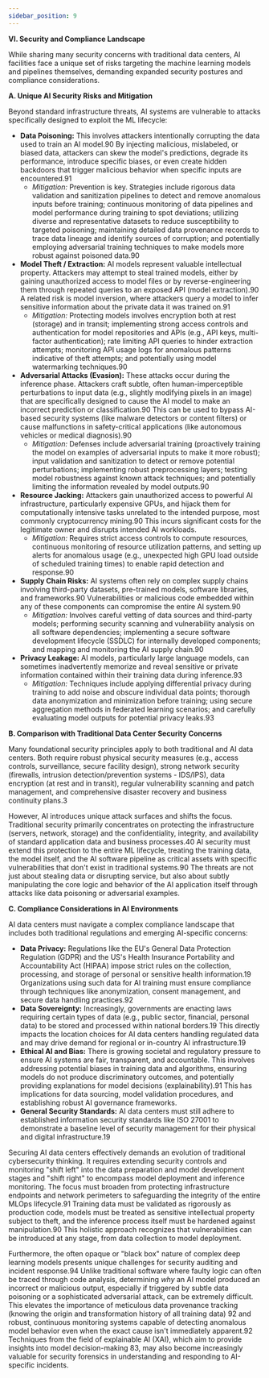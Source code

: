 ```yaml
---
sidebar_position: 9
---
```


**VI. Security and Compliance Landscape**

While sharing many security concerns with traditional data centers, AI facilities face a unique set of risks targeting the machine learning models and pipelines themselves, demanding expanded security postures and compliance considerations.

**A. Unique AI Security Risks and Mitigation**

Beyond standard infrastructure threats, AI systems are vulnerable to attacks specifically designed to exploit the ML lifecycle:

* **Data Poisoning:** This involves attackers intentionally corrupting the data used to train an AI model.90 By injecting malicious, mislabeled, or biased data, attackers can skew the model's predictions, degrade its performance, introduce specific biases, or even create hidden backdoors that trigger malicious behavior when specific inputs are encountered.91
  * *Mitigation:* Prevention is key. Strategies include rigorous data validation and sanitization pipelines to detect and remove anomalous inputs before training; continuous monitoring of data pipelines and model performance during training to spot deviations; utilizing diverse and representative datasets to reduce susceptibility to targeted poisoning; maintaining detailed data provenance records to trace data lineage and identify sources of corruption; and potentially employing adversarial training techniques to make models more robust against poisoned data.90
* **Model Theft / Extraction:** AI models represent valuable intellectual property. Attackers may attempt to steal trained models, either by gaining unauthorized access to model files or by reverse-engineering them through repeated queries to an exposed API (model extraction).90 A related risk is model inversion, where attackers query a model to infer sensitive information about the private data it was trained on.91
  * *Mitigation:* Protecting models involves encryption both at rest (storage) and in transit; implementing strong access controls and authentication for model repositories and APIs (e.g., API keys, multi-factor authentication); rate limiting API queries to hinder extraction attempts; monitoring API usage logs for anomalous patterns indicative of theft attempts; and potentially using model watermarking techniques.90
* **Adversarial Attacks (Evasion):** These attacks occur during the inference phase. Attackers craft subtle, often human-imperceptible perturbations to input data (e.g., slightly modifying pixels in an image) that are specifically designed to cause the AI model to make an incorrect prediction or classification.90 This can be used to bypass AI-based security systems (like malware detectors or content filters) or cause malfunctions in safety-critical applications (like autonomous vehicles or medical diagnosis).90
  * *Mitigation:* Defenses include adversarial training (proactively training the model on examples of adversarial inputs to make it more robust); input validation and sanitization to detect or remove potential perturbations; implementing robust preprocessing layers; testing model robustness against known attack techniques; and potentially limiting the information revealed by model outputs.90
* **Resource Jacking:** Attackers gain unauthorized access to powerful AI infrastructure, particularly expensive GPUs, and hijack them for computationally intensive tasks unrelated to the intended purpose, most commonly cryptocurrency mining.90 This incurs significant costs for the legitimate owner and disrupts intended AI workloads.
  * *Mitigation:* Requires strict access controls to compute resources, continuous monitoring of resource utilization patterns, and setting up alerts for anomalous usage (e.g., unexpected high GPU load outside of scheduled training times) to enable rapid detection and response.90
* **Supply Chain Risks:** AI systems often rely on complex supply chains involving third-party datasets, pre-trained models, software libraries, and frameworks.90 Vulnerabilities or malicious code embedded within any of these components can compromise the entire AI system.90
  * *Mitigation:* Involves careful vetting of data sources and third-party models; performing security scanning and vulnerability analysis on all software dependencies; implementing a secure software development lifecycle (SSDLC) for internally developed components; and mapping and monitoring the AI supply chain.90
* **Privacy Leakage:** AI models, particularly large language models, can sometimes inadvertently memorize and reveal sensitive or private information contained within their training data during inference.93
  * *Mitigation:* Techniques include applying differential privacy during training to add noise and obscure individual data points; thorough data anonymization and minimization before training; using secure aggregation methods in federated learning scenarios; and carefully evaluating model outputs for potential privacy leaks.93

**B. Comparison with Traditional Data Center Security Concerns**

Many foundational security principles apply to both traditional and AI data centers. Both require robust physical security measures (e.g., access controls, surveillance, secure facility design), strong network security (firewalls, intrusion detection/prevention systems \- IDS/IPS), data encryption (at rest and in transit), regular vulnerability scanning and patch management, and comprehensive disaster recovery and business continuity plans.3

However, AI introduces unique attack surfaces and shifts the focus. Traditional security primarily concentrates on protecting the infrastructure (servers, network, storage) and the confidentiality, integrity, and availability of standard application data and business processes.40 AI security must extend this protection to the entire ML lifecycle, treating the training data, the model itself, and the AI software pipeline as critical assets with specific vulnerabilities that don't exist in traditional systems.90 The threats are not just about stealing data or disrupting service, but also about subtly manipulating the core logic and behavior of the AI application itself through attacks like data poisoning or adversarial examples.

**C. Compliance Considerations in AI Environments**

AI data centers must navigate a complex compliance landscape that includes both traditional regulations and emerging AI-specific concerns:

* **Data Privacy:** Regulations like the EU's General Data Protection Regulation (GDPR) and the US's Health Insurance Portability and Accountability Act (HIPAA) impose strict rules on the collection, processing, and storage of personal or sensitive health information.19 Organizations using such data for AI training must ensure compliance through techniques like anonymization, consent management, and secure data handling practices.92
* **Data Sovereignty:** Increasingly, governments are enacting laws requiring certain types of data (e.g., public sector, financial, personal data) to be stored and processed within national borders.19 This directly impacts the location choices for AI data centers handling regulated data and may drive demand for regional or in-country AI infrastructure.19
* **Ethical AI and Bias:** There is growing societal and regulatory pressure to ensure AI systems are fair, transparent, and accountable. This involves addressing potential biases in training data and algorithms, ensuring models do not produce discriminatory outcomes, and potentially providing explanations for model decisions (explainability).91 This has implications for data sourcing, model validation procedures, and establishing robust AI governance frameworks.
* **General Security Standards:** AI data centers must still adhere to established information security standards like ISO 27001 to demonstrate a baseline level of security management for their physical and digital infrastructure.19

Securing AI data centers effectively demands an evolution of traditional cybersecurity thinking. It requires extending security controls and monitoring "shift left" into the data preparation and model development stages and "shift right" to encompass model deployment and inference monitoring. The focus must broaden from protecting infrastructure endpoints and network perimeters to safeguarding the integrity of the entire MLOps lifecycle.91 Training data must be validated as rigorously as production code, models must be treated as sensitive intellectual property subject to theft, and the inference process itself must be hardened against manipulation.90 This holistic approach recognizes that vulnerabilities can be introduced at any stage, from data collection to model deployment.

Furthermore, the often opaque or "black box" nature of complex deep learning models presents unique challenges for security auditing and incident response.94 Unlike traditional software where faulty logic can often be traced through code analysis, determining *why* an AI model produced an incorrect or malicious output, especially if triggered by subtle data poisoning or a sophisticated adversarial attack, can be extremely difficult. This elevates the importance of meticulous data provenance tracking (knowing the origin and transformation history of all training data) 92 and robust, continuous monitoring systems capable of detecting anomalous model behavior even when the exact cause isn't immediately apparent.92 Techniques from the field of explainable AI (XAI), which aim to provide insights into model decision-making 83, may also become increasingly valuable for security forensics in understanding and responding to AI-specific incidents.